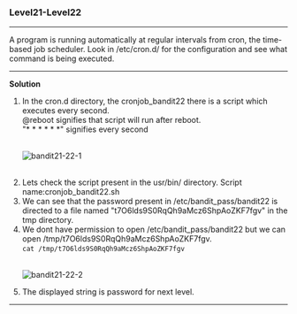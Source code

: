 ### Level21-Level22

<hr>
A program is running automatically at regular intervals from cron, the time-based job scheduler. Look in /etc/cron.d/ for the configuration and see what command is being executed.
<hr/>

<b>Solution</b><br/>

<p>
<ol>

<li>In the cron.d directory, the cronjob_bandit22 there is a script which executes every second.<br/>
@reboot signifies that script will run after reboot.<br/>
"* * * * * *" signifies every second
</li>
<br/>

![bandit21-22-1](https://user-images.githubusercontent.com/88927842/183336804-b9b649de-8a47-4a84-b3fa-0bf8df3d0b75.png)

<br/>
<li>Lets check the script present in the usr/bin/ directory. Script name:cronjob_bandit22.sh</li>
<li>We can see that the password present in /etc/bandit_pass/bandit22 is directed to a file named "t7O6lds9S0RqQh9aMcz6ShpAoZKF7fgv" in the tmp directory.</li>
<li>We dont have permission to open /etc/bandit_pass/bandit22 but we can open /tmp/t7O6lds9S0RqQh9aMcz6ShpAoZKF7fgv.<br/>
<code>cat /tmp/t7O6lds9S0RqQh9aMcz6ShpAoZKF7fgv</code></li>
<br/>

![bandit21-22-2](https://user-images.githubusercontent.com/88927842/183336823-4f0d1318-d03b-4537-9d21-c0eb571a4838.png)

<li>The displayed string is password for next level.</li>
</ol>
</p>
<hr/>